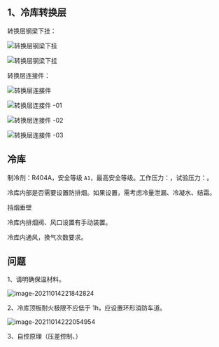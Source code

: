## 1、冷库转换层

转换层钢梁下挂：

![转换层钢梁下挂](img\冷库\转换层钢梁下挂.png)

![转换层钢梁下挂](img\冷库\转换层钢梁下挂.jpg)

转换层连接件：

![转换层连接件](img\冷库\转换层连接件.png)

![转换层连接件 -01](img/冷库/转换层连接件-01.jpg)

![转换层连接件 -02](img/冷库/转换层连接件-02.jpg)

![转换层连接件 -03](img/冷库/转换层连接件-03.jpg)

## 冷库

制冷剂：R404A，安全等级 `A1`，最高安全等级。工作压力：，试验压力：。

冷库内部是否需要设置防排烟。如果设置，需考虑冷量泄漏、冷凝水、结霜。

挡烟垂壁

冷库内排烟阀、风口设置有手动装置。

冷库内通风，换气次数要求。

## 问题

1、请明确保温材料。

![image-20211014221842824](img/image-20211014221842824.png)

2、冷库顶板耐火极限不应低于 1h，应设置环形消防车道。

![image-20211014222054954](img/image-20211014222054954.png)

3、自控原理（压差控制、）
